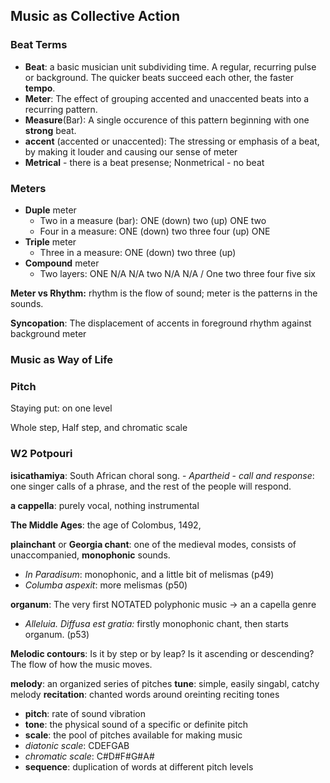## Music as Collective Action

### Beat Terms

* **Beat**: a basic musician unit subdividing time. A regular, recurring pulse or background. The quicker beats succeed each other, the faster **tempo**.
* **Meter**: The effect of grouping accented and unaccented beats into a recurring pattern.
* **Measure**(Bar): A single occurence of this pattern beginning with one **strong** beat.
* **accent** (accented or unaccented): The stressing or emphasis of a beat, by making it louder and causing our sense of meter
* **Metrical** - there is a beat presense; Nonmetrical - no beat

### Meters

* **Duple** meter
  * Two in a measure (bar): ONE (down) two (up) ONE two
  * Four in a measure: ONE (down) two three four (up) ONE
* **Triple** meter
  * Three in a measure: ONE (down) two three (up)
* **Compound** meter
  * Two layers: ONE N/A N/A two N/A N/A / One two three four five six

**Meter vs Rhythm:** rhythm is the flow of sound; meter is the patterns in the sounds.

**Syncopation**: The displacement of accents in foreground rhythm against background meter

### Music as Way of Life

### Pitch
Staying put: on one level

Whole step, Half step, and chromatic scale

### W2 Potpouri
**isicathamiya**: South African choral song. 
	- *Apartheid*
	- *call and response*: one singer calls of a phrase, and the rest of the people will respond.

**a cappella**: purely vocal, nothing instrumental

**The Middle Ages**: the age of Colombus, 1492, 

**plainchant** or **Georgia chant**: one of the medieval modes, consists of unaccompanied, **monophonic** sounds. 

* *In Paradisum*: monophonic, and a little bit of melismas (p49)
* *Columba aspexit*: more melismas (p50)

**organum**: The very first NOTATED polyphonic music -> an a capella genre

* *Alleluia. Diffusa est gratia:* firstly monophonic chant, then starts organum. (p53)

**Melodic contours**: Is it by step or by leap? Is it ascending or descending? The flow of how the music moves.

**melody**: an organized series of pitches
**tune**: simple, easily singabl, catchy melody
**recitation**: chanted words around oreinting reciting tones
* **pitch**: rate of sound vibration
* **tone**: the physical sound of a specific or definite pitch
* **scale**: the pool of pitches available for making music
* *diatonic scale*: CDEFGAB
* *chromatic scale*: C#D#F#G#A#
* **sequence**: duplication of words at different pitch levels